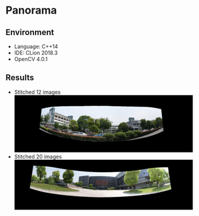 # Panorama
## Environment
- Language: C++14
- IDE: CLion 2018.3
- OpenCV 4.0.1
## Results
- Stitched 12 images
![pano1](https://github.com/jessiepyx/ComputationalGraphics/blob/master/Panorama/cmake-build-debug/panorama_1.png)
- Stitched 20 images
![pano2](https://github.com/jessiepyx/ComputationalGraphics/blob/master/Panorama/cmake-build-debug/panorama_2.png)
